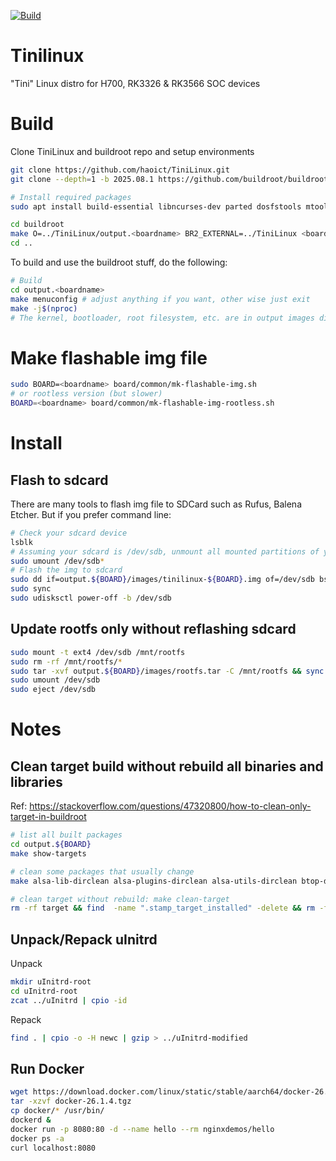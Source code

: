 [![Build](https://github.com/haoict/TiniLinux/actions/workflows/build.yaml/badge.svg?branch=master)](https://github.com/haoict/TiniLinux/actions/workflows/build.yaml)

# Tinilinux
"Tini" Linux distro for H700, RK3326 & RK3566 SOC devices

# Build
Clone TiniLinux and buildroot repo and setup environments
```bash
git clone https://github.com/haoict/TiniLinux.git
git clone --depth=1 -b 2025.08.1 https://github.com/buildroot/buildroot.git

# Install required packages
sudo apt install build-essential libncurses-dev parted dosfstools mtools swig

cd buildroot
make O=../TiniLinux/output.<boardname> BR2_EXTERNAL=../TiniLinux <boardname>_defconfig # boardname can be: rgb30, h700, rgb30_defconfig, h700_defconfig. Check configs dir for more...
cd ..
```

To build and use the buildroot stuff, do the following:
```bash
# Build
cd output.<boardname>
make menuconfig # adjust anything if you want, other wise just exit
make -j$(nproc)
# The kernel, bootloader, root filesystem, etc. are in output images directory
```

# Make flashable img file
```bash
sudo BOARD=<boardname> board/common/mk-flashable-img.sh
# or rootless version (but slower)
BOARD=<boardname> board/common/mk-flashable-img-rootless.sh
```

# Install
## Flash to sdcard
There are many tools to flash img file to SDCard such as Rufus, Balena Etcher.
But if you prefer command line:
```bash
# Check your sdcard device
lsblk
# Assuming your sdcard is /dev/sdb, unmount all mounted partitions of your sdcard if automount 
sudo umount /dev/sdb*
# Flash the img to sdcard
sudo dd if=output.${BOARD}/images/tinilinux-${BOARD}.img of=/dev/sdb bs=4M conv=fsync status=progress
sudo sync
sudo udisksctl power-off -b /dev/sdb
```

## Update rootfs only without reflashing sdcard
```bash
sudo mount -t ext4 /dev/sdb /mnt/rootfs
sudo rm -rf /mnt/rootfs/*
sudo tar -xvf output.${BOARD}/images/rootfs.tar -C /mnt/rootfs && sync 
sudo umount /dev/sdb
sudo eject /dev/sdb
```

# Notes
## Clean target build without rebuild all binaries and libraries
Ref: https://stackoverflow.com/questions/47320800/how-to-clean-only-target-in-buildroot

```bash
# list all built packages
cd output.${BOARD}
make show-targets

# clean some packages that usually change
make alsa-lib-dirclean alsa-plugins-dirclean alsa-utils-dirclean btop-dirclean dingux-commander-dirclean gptokeyb2-dirclean retroarch-dirclean rocknix-joypad-dirclean sdl12-compat-dirclean sdl2-dirclean simple-launcher-dirclean simple-terminal-dirclean systemd-dirclean tinilinux-initramfs-dirclean wayland-dirclean wayland-protocols-dirclean wpa_supplicant-dirclean

# clean target without rebuild: make clean-target
rm -rf target && find  -name ".stamp_target_installed" -delete && rm -f build/host-gcc-final-*/.stamp_host_installed
```

## Unpack/Repack uInitrd
Unpack
```bash
mkdir uInitrd-root
cd uInitrd-root
zcat ../uInitrd | cpio -id
```

Repack
```bash
find . | cpio -o -H newc | gzip > ../uInitrd-modified
```

## Run Docker
```bash
wget https://download.docker.com/linux/static/stable/aarch64/docker-26.1.4.tgz
tar -xzvf docker-26.1.4.tgz
cp docker/* /usr/bin/
dockerd &
docker run -p 8080:80 -d --name hello --rm nginxdemos/hello
docker ps -a
curl localhost:8080
```